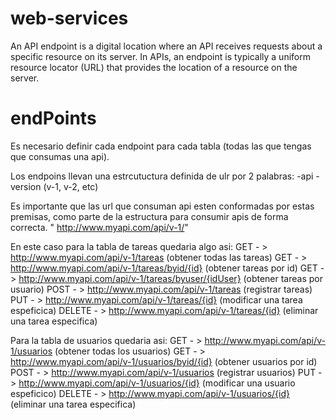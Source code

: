 # web-services
An API endpoint is a digital location where an API receives requests about a specific resource on its server. In APIs, an endpoint is typically a uniform resource locator (URL) that provides the location of a resource on the server.

# endPoints
Es necesario definir cada endpoint para cada tabla (todas las que tengas que consumas una api).

Los endpoins llevan una estrcutuctura definida de ulr por 2 palabras:
-api
-version (v-1, v-2, etc)

Es importante que las url que consuman api esten conformadas por estas premisas, como parte de la estructura para consumir apis de forma correcta.
                 " http://www.myapi.com/api/v-1/<endpoint>"

<!--EndPoint para Tareas-->
En este caso para la tabla de tareas quedaria algo asi:
GET    - > http://www.myapi.com/api/v-1/tareas (obtener todas las tareas)
GET    - > http://www.myapi.com/api/v-1/tareas/byid/{id} (obtener tareas por id)
GET    - > http://www.myapi.com/api/v-1/tareas/byuser/{idUser} (obtener tareas por usuario)
POST   - > http://www.myapi.com/api/v-1/tareas (registrar tareas)
PUT    - > http://www.myapi.com/api/v-1/tareas/{id} (modificar una tarea espeficica)
DELETE - > http://www.myapi.com/api/v-1/tareas/{id} (eliminar una tarea especifica)

<!--EndPoint para Tareas-->
Para la tabla de usuarios quedaria  asi:
GET    - > http://www.myapi.com/api/v-1/usuarios (obtener todas los usuarios)
GET    - > http://www.myapi.com/api/v-1/usuarios/byid/{id} (obtener usuarios por id)
POST   - > http://www.myapi.com/api/v-1/usuarios (registrar usuarios)
PUT    - > http://www.myapi.com/api/v-1/usuarios/{id} (modificar una usuario espeficico)
DELETE - > http://www.myapi.com/api/v-1/usuarios/{id} (eliminar una tarea especifica)
